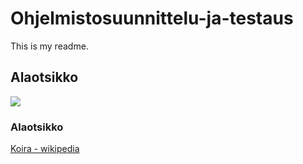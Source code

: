 # Ohjelmistosuunnittelu-ja-testaus

This is my readme.

## Alaotsikko

![](http://www.verkkosivuapteekki.fi/WebRoot/OVA/Shops/JamsanApteekki/MediaGallery/Koira/KOIRANPENNUN_MADOTUS.jpg)

### Alaotsikko

[Koira - wikipedia](https://fi.wikipedia.org/wiki/Koira)
